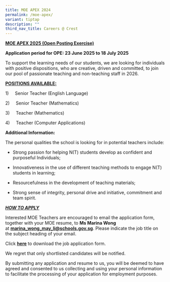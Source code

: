 ```yaml
---
title: MOE APEX 2024
permalink: /moe-apex/
variant: tiptap
description: ""
third_nav_title: Careers @ Crest
---
```

<p><strong><u>MOE APEX 2025 (Open Posting Exercise)</u></strong>
</p>
<p><strong>Application period for OPE: 23 June 2025 to 18 July 2025</strong>
</p>
<p></p>
<p>To support the learning needs of our students, we are looking for individuals
with positive dispositions, who are creative, driven and committed, to
join our pool of passionate teaching and non-teaching staff in 2026.</p>
<p></p>
<p><strong><u>POSITIONS AVAILABLE:</u></strong>
</p>
<p>1)&nbsp;&nbsp;&nbsp;&nbsp; Senior Teacher (English Language)</p>
<p>2)&nbsp;&nbsp;&nbsp;&nbsp; Senior Teacher (Mathematics)</p>
<p>3)&nbsp;&nbsp;&nbsp;&nbsp; Teacher (Mathematics)</p>
<p>4)&nbsp;&nbsp;&nbsp;&nbsp; Teacher (Computer Applications)</p>
<p></p>
<p><strong>Additional Information:</strong>
</p>
<p>The personal qualities the school is looking for in potential teachers
include:</p>
<ul data-tight="true" class="tight">
<li>
<p>Strong passion for helping N(T) students develop as confident and purposeful
Individuals;</p>
</li>
<li>
<p>Innovativeness in the use of different teaching methods to engage N(T)
students in learning;</p>
</li>
<li>
<p>Resourcefulness in the development of teaching materials;</p>
</li>
<li>
<p>Strong sense of integrity, personal drive and initiative, commitment and
team spirit.</p>
</li>
</ul>
<p></p>
<p><strong><em><u>HOW TO APPLY</u></em></strong>
</p>
<p>Interested MOE Teachers are encouraged to email the application form,
together with your MOE resume, to <strong>Ms Marina Wong</strong> at&nbsp;<strong><a rel="noopener noreferrer nofollow" target="_blank"><u>marina_wong_may_li@schools.gov.sg</u></a></strong>.
Please indicate the job title on the subject heading of your email.</p>
<p>Click&nbsp;<strong><a href="/files/Application_Form___Secondment_Teaching__2025_.pdf" rel="noopener noreferrer nofollow" target="_blank"><u>here</u></a></strong>&nbsp;to
download the job application form.</p>
<p>We regret that only shortlisted candidates will be notified.</p>
<p>By submitting any application and resume to us, you will be deemed to
have agreed and consented to us collecting and using your personal information
to facilitate the processing of your application for employment purposes.</p>